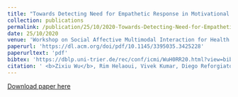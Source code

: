 ```yaml
---
title: "Towards Detecting Need for Empathetic Response in Motivational Interviewing"
collection: publications
permalink: /publication/25/10/2020-Towards-Detecting-Need-for-Empathetic-Response-in-Motivational-Interviewing
date: 25/10/2020
venue: 'Workshop on Social Affective Multimodal Interaction for Health (co-located with ICMI 2020)'
paperurl: 'https://dl.acm.org/doi/pdf/10.1145/3395035.3425228'
paperurltext: 'pdf'
bibtex: 'https://dblp.uni-trier.de/rec/conf/icmi/WuH0RR20.html?view=bibtex'
citation: ' <b>Zixiu Wu</b>, Rim Helaoui, Vivek Kumar, Diego Reforgiato Recupero, Daniele Riboni. Towards Detecting Need for Empathetic Response in Motivational Interviewing. In <i>Companion Publication of the 2020 International Conference on Multimodal Interaction</i>'
---
```


<a href='https://dl.acm.org/doi/pdf/10.1145/3395035.3425228'>Download paper here</a>
